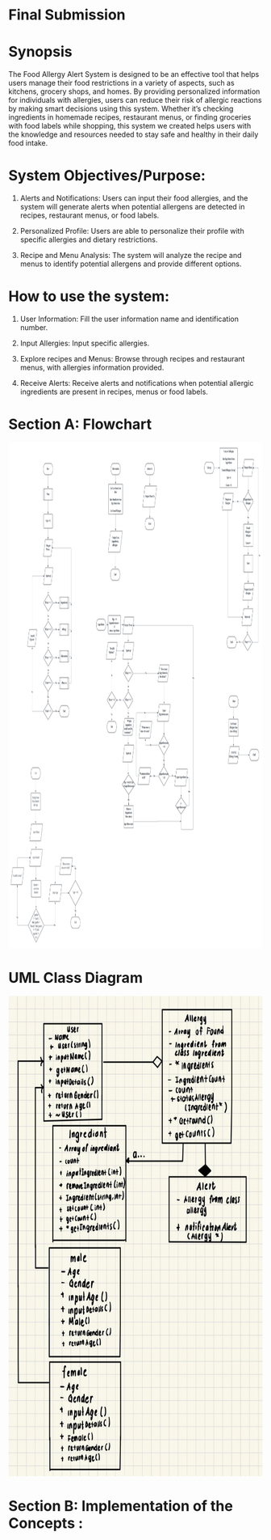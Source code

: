 <!DOCTYPE html>
<html>
<h1 id="Final Submission">Final Submission</h1>
<body class="stackedit">
  <div class="stackedit__html"><h1 id="synopsis">Synopsis</h1>
<p>The Food Allergy Alert System is designed to be an effective tool that helps users manage their food restrictions in a variety of aspects, such as kitchens, grocery shops, and homes. By providing personalized information for individuals with allergies, users can reduce their risk of allergic reactions by making smart decisions using this system. Whether it’s checking ingredients in homemade recipes, restaurant menus, or finding groceries with food labels while shopping, this system we created helps users with the knowledge and resources needed to stay safe and healthy in their daily food intake.</p>
<h1 id="system-objectivespurpose">System Objectives/Purpose:</h1>
<ol>
<li>
<p>Alerts and Notifications: Users can input their food allergies, and the system will generate alerts when potential allergens are detected in recipes, restaurant menus, or food labels.</p>
</li>
<li>
<p>Personalized Profile: Users are able to personalize their profile with specific allergies and dietary restrictions.</p>
</li>
<li>
<p>Recipe and Menu Analysis: The system will analyze the recipe and menus to identify potential allergens and provide different options.</p>
</li>
</ol>
<h1 id="how-to-use-the-system">How to use the system:</h1>
<ol>
<li>
<p>User Information: Fill the user information name and identification number.</p>
</li>
<li>
<p>Input Allergies: Input specific allergies.</p>
</li>
<li>
<p>Explore recipes and Menus: Browse through recipes and restaurant menus, with allergies information provided.</p>
</li>
<li>
<p>Receive Alerts: Receive alerts and notifications when potential allergic ingredients are present in recipes, menus or food labels.</p>
</li>
</ol>
</div>
</body>

<body class="stackedit">
  <div class="stackedit__html"><h1 id="section-a-flowchart">Section A: Flowchart</h1>
    <img src="../Proposal/Image/PT2.png" width="9300" height="1000">
<h1 id="UML Class Diagram">UML Class Diagram</h1>
<img src="../Proposal/Image/UML CLASS DIAGRAM.jpg" width="7000" height="950">

<h1 id="Section B: Implementation of the Concepts :">Section B: Implementation of the Concepts :</h1>

</html>

